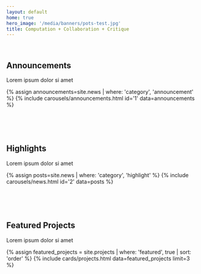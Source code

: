 ```yaml
---
layout: default
home: true
hero_image: '/media/banners/pots-test.jpg'
title: Computation + Collaboration + Critique
---
```


<br>

<div class ="container">
<div class ="content" markdown="1">
<h2>Announcements</h2>
<p>Lorem ipsum dolor si amet</p>
</div>
</div>


{% assign announcements=site.news | where: 'category', 'announcement' %}
{% include carousels/announcements.html id='1' data=announcements %}


<br>
<br>
<br>


<div class ="container">
<div class ="content" markdown="1">
<h2>Highlights</h2>
<p>Lorem ipsum dolor si amet</p>
</div>
</div>


{% assign posts=site.news | where: 'category', 'highlight' %}
{% include carousels/news.html id='2' data=posts %}



<br>
<br>
<br>

<div class ="container">
<div class ="content" markdown="1">
<h2>Featured Projects</h2>
<p>Lorem ipsum dolor si amet</p>
</div>
</div>

{% assign featured_projects = site.projects | where: 'featured', true | sort: 'order' %}
{% include cards/projects.html data=featured_projects limit=3 %}

<br>
<br>
<br>